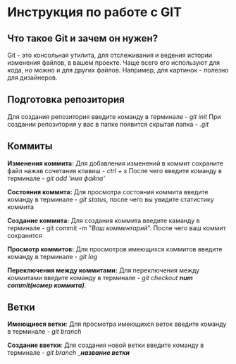 # Инструкция по работе с GIT
## Что такое Git и зачем он нужен?
Git - это консольная утилита, для отслеживания и ведения истории изменения файлов, в вашем проекте. Чаще всего его используют для кода, но можно и для других файлов. Например, для картинок - полезно для дизайнеров.

## Подготовка репозитория
Для создания репозитория введите команду в терминале - *git init* 
При создании репозитория у вас в папке появится скрытая папка - *.git*

## Коммиты
 __Изменения коммита:__ Для добавления изменений в коммит сохраните файл нажав сочетания клавиш - *ctrl + s*
После чего введите команду в терминале - *git add 'имя файла'*

__Состояния коммита:__ Для просмотра состояния коммита введите команду в терминале - *git status*, после чего вы увидите статистику коммита

__Создание коммита:__ Для создания коммита введите каманду в терминале - git commit -m "*Ваш комментарий*". После чего ваш коммит сохранится

__Просмотр коммитов:__ Для просмотров имеющихся коммитов введите команду в терминале - *git log*

__Переключения между коммитами:__ Для переключения между коммитами введите команду в терминале - *git checkout __num commit(номер коммита)__*. 

## Ветки
__Имеющиеся ветки__: Для просмотра имеющихся веток введите команду в терминале - *git branch*

__Создание вветки__: Для создания новой ветки введите команду в терминале - *git branch ___название ветки__*
